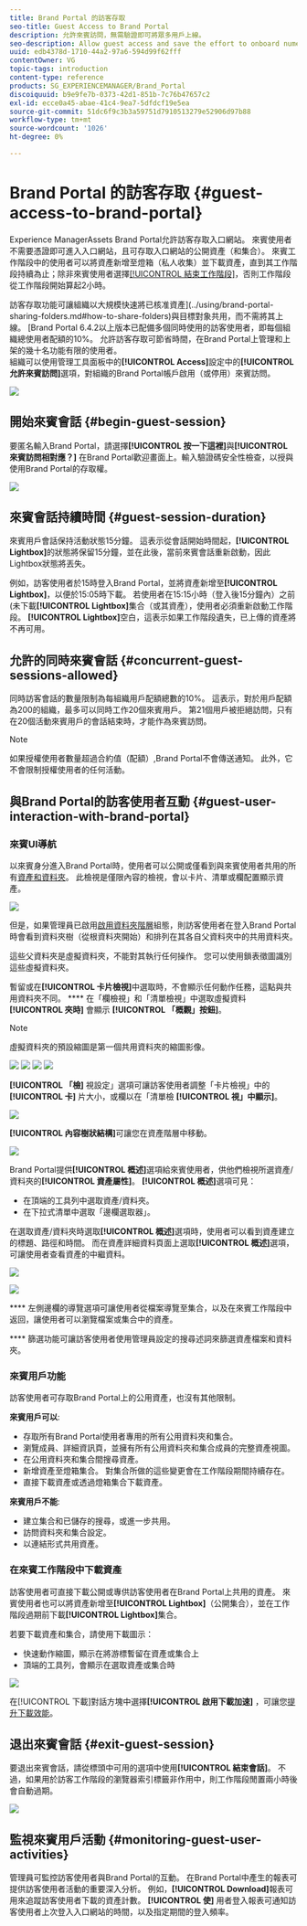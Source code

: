 ```yaml
---
title: Brand Portal 的訪客存取
seo-title: Guest Access to Brand Portal
description: 允許來賓訪問，無需驗證即可將眾多用戶上線。
seo-description: Allow guest access and save the effort to onboard numerous users without authentication.
uuid: edb4378d-1710-44a2-97a6-594d99f62fff
contentOwner: VG
topic-tags: introduction
content-type: reference
products: SG_EXPERIENCEMANAGER/Brand_Portal
discoiquuid: b9e9fe7b-0373-42d1-851b-7c76b47657c2
exl-id: ecce0a45-abae-41c4-9ea7-5dfdcf19e5ea
source-git-commit: 51dc6f9c3b3a59751d7910513279e52906d97b88
workflow-type: tm+mt
source-wordcount: '1026'
ht-degree: 0%

---
```


# Brand Portal 的訪客存取 {#guest-access-to-brand-portal}

Experience ManagerAssets Brand Portal允許訪客存取入口網站。 來賓使用者不需要憑證即可進入入口網站，且可存取入口網站的公開資產（和集合）。 來賓工作階段中的使用者可以將資產新增至燈箱（私人收集）並下載資產，直到其工作階段持續為止；除非來賓使用者選擇[[!UICONTROL 結束工作階段]](#exit-guest-session)，否則工作階段從工作階段開始算起2小時。

訪客存取功能可讓組織以大規模快速將已核准資產](../using/brand-portal-sharing-folders.md#how-to-share-folders)與目標對象共用，而不需將其上線。 [Brand Portal 6.4.2以上版本已配備多個同時使用的訪客使用者，即每個組織總使用者配額的10%。 允許訪客存取可節省時間，在Brand Portal上管理和上架的幾十名功能有限的使用者。\
組織可以使用管理工具面板中的&#x200B;**[!UICONTROL Access]**&#x200B;設定中的&#x200B;**[!UICONTROL 允許來賓訪問]**&#x200B;選項，對組織的Brand Portal帳戶啟用（或停用）來賓訪問。

<!--
Comment Type: annotation
Last Modified By: mgulati
Last Modified Date: 2018-08-17T10:42:59.879-0400
Removed the first para: "AEM Assets Brand Portal allows public users to enter the portal anonymously and have restricted access to the allowed public resources as guests. Organization users with guest role need not seek access and authentication from administrators."
-->

![](assets/enable-guest-access.png)

## 開始來賓會話 {#begin-guest-session}

要匿名輸入Brand Portal，請選擇&#x200B;**[!UICONTROL 按一下這裡]**&#x200B;與&#x200B;**[!UICONTROL 來賓訪問相對應？]** 在Brand Portal歡迎畫面上。輸入驗證碼安全性檢查，以授與使用Brand Portal的存取權。

![](assets/bp-login-screen.png)

## 來賓會話持續時間 {#guest-session-duration}


來賓用戶會話保持活動狀態15分鐘。
這表示從會話開始時間起，**[!UICONTROL Lightbox]**&#x200B;的狀態將保留15分鐘，並在此後，當前來賓會話重新啟動，因此Lightbox狀態將丟失。

例如，訪客使用者於15時登入Brand Portal，並將資產新增至&#x200B;**[!UICONTROL Lightbox]**，以便於15:05時下載。 若使用者在15:15小時（登入後15分鐘內）之前(未下載&#x200B;**[!UICONTROL Lightbox]**&#x200B;集合（或其資產），使用者必須重新啟動工作階段。 **[!UICONTROL Lightbox]**&#x200B;空白，這表示如果工作階段遺失，已上傳的資產將不再可用。

## 允許的同時來賓會話 {#concurrent-guest-sessions-allowed}

同時訪客會話的數量限制為每組織用戶配額總數的10%。 這表示，對於用戶配額為200的組織，最多可以同時工作20個來賓用戶。 第21個用戶被拒絕訪問，只有在20個活動來賓用戶的會話結束時，才能作為來賓訪問。

>[!NOTE]
>
>如果授權使用者數量超過合約值（配額）,Brand Portal不會傳送通知。 此外，它不會限制授權使用者的任何活動。

## 與Brand Portal的訪客使用者互動 {#guest-user-interaction-with-brand-portal}

### 來賓UI導航

以來賓身分進入Brand Portal時，使用者可以公開或僅看到與來賓使用者共用的所有[資產和資料夾](../using/brand-portal-sharing-folders.md#sharefolders)。 此檢視是僅限內容的檢視，會以卡片、清單或欄配置顯示資產。

![](assets/disabled-folder-hierarchy1.png)

但是，如果管理員已啟用[啟用資料夾階層](../using/brand-portal-general-configuration.md#main-pars-header-1621071021)組態，則訪客使用者在登入Brand Portal時會看到資料夾樹（從根資料夾開始）和排列在其各自父資料夾中的共用資料夾。

這些父資料夾是虛擬資料夾，不能對其執行任何操作。 您可以使用鎖表徵圖識別這些虛擬資料夾。

暫留或在&#x200B;**[!UICONTROL 卡片檢視]**&#x200B;中選取時，不會顯示任何動作任務，這點與共用資料夾不同。 **** 在「欄檢視」和「清單檢視」中選取虛擬資料 **[!UICONTROL 夾時]** 會顯示 **[!UICONTROL 「概觀」按鈕]**。

>[!NOTE]
>
>虛擬資料夾的預設縮圖是第一個共用資料夾的縮圖影像。

![](assets/enabled-hierarchy1.png) ![](assets/hierarchy1-nonadmin.png) ![](assets/hierarchy-nonadmin.png) ![](assets/hierarchy2-nonadmin.png)

**[!UICONTROL 「檢]** 視設定」選項可讓訪客使用者調整「卡片檢視」中的 **[!UICONTROL 卡]** 片大小，或欄以在「清單檢 **[!UICONTROL 視」中顯示]**。

![](assets/nav-guest-user.png)

**[!UICONTROL 內容樹狀結構]**&#x200B;可讓您在資產階層中移動。

![](assets/guest-login-ui.png)

Brand Portal提供&#x200B;**[!UICONTROL 概述]**&#x200B;選項給來賓使用者，供他們檢視所選資產/資料夾的&#x200B;**[!UICONTROL 資產屬性]**。 **[!UICONTROL 概述]**&#x200B;選項可見：

* 在頂端的工具列中選取資產/資料夾。
* 在下拉式清單中選取「邊欄選取器」。

在選取資產/資料夾時選取&#x200B;**[!UICONTROL 概述]**&#x200B;選項時，使用者可以看到資產建立的標題、路徑和時間。 而在資產詳細資料頁面上選取&#x200B;**[!UICONTROL 概述]**&#x200B;選項，可讓使用者查看資產的中繼資料。

![](assets/overview-option-1.png)

![](assets/overview-rail-selector-1.png)

**** 左側邊欄的導覽選項可讓使用者從檔案導覽至集合，以及在來賓工作階段中返回，讓使用者可以瀏覽檔案或集合中的資產。

**** 篩選功能可讓訪客使用者使用管理員設定的搜尋述詞來篩選資產檔案和資料夾。

### 來賓用戶功能

訪客使用者可存取Brand Portal上的公用資產，也沒有其他限制。

**來賓用戶可以**:

* 存取所有Brand Portal使用者專用的所有公用資料夾和集合。
* 瀏覽成員、詳細資訊頁，並擁有所有公用資料夾和集合成員的完整資產視圖。
* 在公用資料夾和集合間搜尋資產。
* 新增資產至燈箱集合。 對集合所做的這些變更會在工作階段期間持續存在。
* 直接下載資產或透過燈箱集合下載資產。

**來賓用戶不能**:

* 建立集合和已儲存的搜尋，或進一步共用。
* 訪問資料夾和集合設定。
* 以連結形式共用資產。

### 在來賓工作階段中下載資產

訪客使用者可直接下載公開或專供訪客使用者在Brand Portal上共用的資產。 來賓使用者也可以將資產新增至&#x200B;**[!UICONTROL Lightbox]**（公開集合），並在工作階段過期前下載&#x200B;**[!UICONTROL Lightbox]**&#x200B;集合。

若要下載資產和集合，請使用下載圖示：

* 快速動作縮圖，顯示在將游標暫留在資產或集合上
* 頂端的工具列，會顯示在選取資產或集合時

![](assets/download-on-guest.png)

在[!UICONTROL 下載]對話方塊中選擇&#x200B;**[!UICONTROL 啟用下載加速]** ，可讓您[提升下載效能](../using/accelerated-download.md)。

## 退出來賓會話 {#exit-guest-session}

要退出來賓會話，請從標頭中可用的選項中使用&#x200B;**[!UICONTROL 結束會話]**。 不過，如果用於訪客工作階段的瀏覽器索引標籤非作用中，則工作階段閒置兩小時後會自動過期。

![](assets/end-guest-session.png)

## 監視來賓用戶活動 {#monitoring-guest-user-activities}

管理員可監控訪客使用者與Brand Portal的互動。 在Brand Portal中產生的報表可提供訪客使用者活動的重要深入分析。 例如，**[!UICONTROL Download]**&#x200B;報表可用來追蹤訪客使用者下載的資產計數。 **[!UICONTROL 使]** 用者登入報表可通知訪客使用者上次登入入口網站的時間，以及指定期間的登入頻率。
